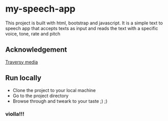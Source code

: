 # my-speech-app

This project is built with html, bootstrap and javascript.
It is a simple text to speech app that accepts texts as input and reads the text with a specific voice, tone, rate and pitch

## Acknowledgement

[Traversy media](https://www.youtube.com/c/TraversyMedia)

## Run locally

- Clone the project to your local machine
- Go to the project directory
- Browse through and tweark to your taste ;) ;) 





### violla!!!